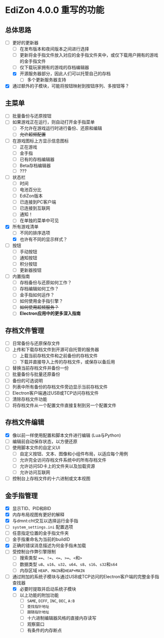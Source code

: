 # EdiZon 4.0.0 重写的功能

## 总体思路
- [ ] 更好的更新器
  - [ ] 在发布版本和夜间版本之间进行选择
   -[ ] 更新将金手指文件放入对应的金手指文件夹中，或仅下载用户拥有的游戏的金手指文件
   -[ ] 仅下载玩家拥有的游戏的存档编辑器
   -[X] 开源服务器部分，因此人们可以托管自己的存档
     -[ ] 多个更新服务器支持
- [X] 通过额外的子模块，可能将按钮映射到按钮序列、多按钮等？
## 主菜单
- [ ] 批量备份与还原按钮
- [ ] 如果游戏正在运行，则自动打开金手指菜单
  - [ ] 不允许在游戏运行时进行备份、还原和编辑
  - [ ] ~~允许超频配置~~
- [ ] 在游戏图标上方显示信息图标
  - [ ] 正在游戏
  - [ ] 金手指
  - [ ] 已有的存档编辑器
  - [ ] Beta存档编辑器
  - [ ] ???
- [ ] 状态栏
  - [ ] 时间
  - [ ] 电池百分比
  - [ ] EdiZon版本
  - [ ] 已连接到PC客户端
  - [ ] 已连接到互联网
  - [ ] 通知！
  - [ ] 在单独的菜单中可见
- [X] 所有游戏清单
  - [ ] 不同的排序选项
  - [X] 也许有不同的显示样式？
- [ ] 按钮
  - [ ] 手动按钮
  - [ ] 通知按钮
  - [ ] 积分按钮
  - [ ] 更新器按钮
- [ ] 内置指南
  - [ ] 存档备份与还原如何工作？
  - [ ] 存档编辑如何工作？
  - [ ] 金手指如何运作？
  - [ ] 如何使用金手指引擎？
  - [ ] ~~如何使用超频服务？~~
  - [ ] **Electron应用中的更多深入指南**

## 存档文件管理
- [ ] 日常备份与还原保存文件
- [ ] 上传和下载存档文件到开源可自托管的服务器
   - [ ] 上载当前存档文件和之前备份的存档文件
   - [ ] 下载并直接导入上传的存档文件，或保存以备后用
- [ ] 替换当前存档文件并备份一份
- [ ] 批量备份与批量还原备份
- [ ] 备份的可选说明
- [ ] 列表中所有备份的存档文件旁边显示当前存档文件
- [ ] Electron客户端通过USB或TCP访问存档文件
- [ ] 清除存档文件功能
- [ ] 将存档文件从一个配置文件直接复制到另一个配置文件

## 存档文件编辑
- [X] 像以前一样使用配置和脚本文件进行编辑 (Lua与Python)
- [ ] 编辑前自动保存状态，以方便还原
- [ ] 使用脚本文件的自定义UI
   - [ ] 自定义按钮、文本、图像和小组件布局，以适应每个用例
   - [ ] 允许完全访问存档文件系统中的所有存档文件
   - [ ] 允许访问SD卡上的文件夹以及加载资源
   - [ ] 允许访问互联网
- [ ] 控制台上存档文件的十六进制或文本视图

## 金手指管理
- [X] 显示TID、PID和BID
- [X] 内存布局视图有更好的解释
- [X] 与dmnt:cht交互以选择运行金手指
- [ ] `system_settings.ini` 配置选项
- [ ] 任意指定位置的金手指文件夹
- [ ] 金手指重命名为当前的buildID
- [X] 正确的错误消息描述为何金手指未加载
- [ ] 受控制台作弊引擎限制
  - [ ] 搜索类型 `==`、`!=`、`<=`、`>=`、`<`和`>`
  - [ ] 数据类型 `u8`、`u16`、`u32`、`u64`、`s8`、`s16`、`s32`和`s64`
  - [ ] 内存区域 `HEAP`、`MAIN`和`HEAP+MAIN`
- [ ] 通过附加的系统子模块与通过USB或TCP访问的Electron客户端的完整金手指查找器
  - [X] 必要时提取并启动系统子模块
  - [ ] 以上功能的附加功能
    - [ ] `SAME`, `DIFF`, `INC`, `DEC`, `A:B`
    - [ ] `查找指针地址`
    - [ ] `跟随指针地址`
    - [ ] 十六进制编辑器风格的直接内存读写
    - [ ] 观察窗口
    - [ ] 有条件的内存断点
